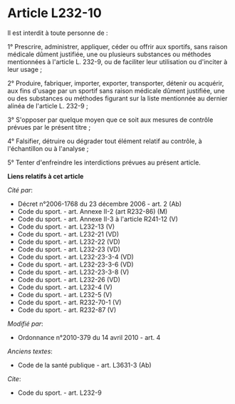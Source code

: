 # Article L232-10

Il est interdit à toute personne de : 

1° Prescrire, administrer, appliquer, céder ou offrir aux sportifs, sans raison médicale dûment justifiée, une ou plusieurs
substances ou méthodes mentionnées à l'article L. 232-9, ou de faciliter leur utilisation ou d'inciter à leur usage ; 

2° Produire, fabriquer, importer, exporter, transporter, détenir ou acquérir, aux fins d'usage par un sportif sans raison
médicale dûment justifiée, une ou des substances ou méthodes figurant sur la liste mentionnée au dernier alinéa de l'article
L. 232-9 ; 

3° S'opposer par quelque moyen que ce soit aux mesures de contrôle prévues par le présent titre ; 

4° Falsifier, détruire ou dégrader tout élément relatif au contrôle, à l'échantillon ou à l'analyse ; 

5° Tenter d'enfreindre les interdictions prévues au présent article.

**Liens relatifs à cet article**

_Cité par_:

  - Décret n°2006-1768 du 23 décembre 2006 - art. 2 (Ab)
  - Code du sport. - art. Annexe II-2 (art R232-86) (M)
  - Code du sport. - art. Annexe II-3 à l'article R241-12 (V)
  - Code du sport. - art. L232-13 (V)
  - Code du sport. - art. L232-21 (VD)
  - Code du sport. - art. L232-22 (VD)
  - Code du sport. - art. L232-23 (VD)
  - Code du sport. - art. L232-23-3-4 (VD)
  - Code du sport. - art. L232-23-3-6 (VD)
  - Code du sport. - art. L232-23-3-8 (V)
  - Code du sport. - art. L232-26 (VD)
  - Code du sport. - art. L232-4 (V)
  - Code du sport. - art. L232-5 (V)
  - Code du sport. - art. R232-70-1 (V)
  - Code du sport. - art. R232-87 (V)

_Modifié par_:

  - Ordonnance n°2010-379 du 14 avril 2010 - art. 4

_Anciens textes_:

  - Code de la santé publique - art. L3631-3 (Ab)

_Cite_:

  - Code du sport. - art. L232-9
